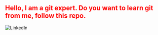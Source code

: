 <h2 style = "color:red"> Hello, I am a git expert. Do you want to learn git from me, follow this repo. </h2>

![LinkedIn](https://img.shields.io/badge/linkedin-%230077B5.svg?style=for-the-badge&logo=linkedin&logoColor=white)